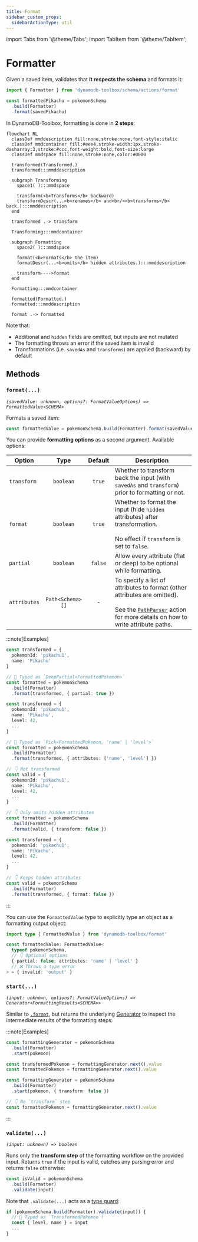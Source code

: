 ```yaml
---
title: Format
sidebar_custom_props:
  sidebarActionType: util
---
```


import Tabs from '@theme/Tabs';
import TabItem from '@theme/TabItem';

# Formatter

Given a saved item, validates that **it respects the schema** and formats it:

```ts
import { Formatter } from 'dynamodb-toolbox/schema/actions/format'

const formattedPikachu = pokemonSchema
  .build(Formatter)
  .format(savedPikachu)
```

In DynamoDB-Toolbox, formatting is done in **2 steps**:

```mermaid
flowchart RL
  classDef mmddescription fill:none,stroke:none,font-style:italic
  classDef mmdcontainer fill:#eee4,stroke-width:1px,stroke-dasharray:3,stroke:#ccc,font-weight:bold,font-size:large
  classDef mmdspace fill:none,stroke:none,color:#0000

  transformed(Transformed.)
  transformed:::mmddescription

  subgraph Transforming
    space1( ):::mmdspace

    transform(<b>Transforms</b> backward)
    transformDescr(...<b>renames</b> and<br/><b>transforms</b> back.):::mmddescription
  end

  transformed .-> transform

  Transforming:::mmdcontainer

  subgraph Formatting
    space2( ):::mmdspace

    format(<b>Formats</b> the item)
    formatDescr(...<b>omits</b> hidden attributes.):::mmddescription

    transform---->format
  end

  Formatting:::mmdcontainer

  formatted(Formatted.)
  formatted:::mmddescription

  format .-> formatted
```

Note that:

- Additional and `hidden` fields are omitted, but inputs are not mutated
- The formatting throws an error if the saved item is invalid
- Transformations (i.e. `savedAs` and `transforms`) are applied (backward) by default

## Methods

### `format(...)`

<p style={{ marginTop: '-15px' }}><i><code>(savedValue: unknown, options?: FormatValueOptions) => FormattedValue&lt;SCHEMA&gt;</code></i></p>

Formats a saved item:

<!-- prettier-ignore -->
```ts
const formattedValue = pokemonSchema.build(Formatter).format(savedValue)
```

You can provide **formatting options** as a second argument. Available options:

| Option       |       Type       | Default | Description                                                                                                                                                                                                            |
| ------------ | :--------------: | :-----: | ---------------------------------------------------------------------------------------------------------------------------------------------------------------------------------------------------------------------- |
| `transform`  |    `boolean`     | `true`  | Whether to transform back the input (with `savedAs` and `transform`) prior to formatting or not.                                                                                                                       |
| `format`     |    `boolean`     | `true`  | Whether to format the input (hide `hidden` attributes) after transformation.<br/><br/>No effect if `transform` is set to `false`.                                                                                      |
| `partial`    |    `boolean`     | `false` | Allow every attribute (flat or deep) to be optional while formatting.                                                                                                                                                  |
| `attributes` | `Path<Schema>[]` |    -    | To specify a list of attributes to format (other attributes are omitted).<br/><br/>See the [`PathParser`](../../3-entities/4-actions/19-parse-paths/index.md) action for more details on how to write attribute paths. |

:::note[Examples]

<Tabs>
<TabItem value="partial" label="Partial">

```ts
const transformed = {
  pokemonId: 'pikachu1',
  name: 'Pikachu'
}

// 🙌 Typed as `DeepPartial<FormattedPokemon>`
const formatted = pokemonSchema
  .build(Formatter)
  .format(transformed, { partial: true })
```

</TabItem>
<TabItem value="attributes" label="Attributes">

```ts
const transformed = {
  pokemonId: 'pikachu1',
  name: 'Pikachu',
  level: 42,
  ...
}

// 🙌 Typed as `Pick<FormattedPokemon, 'name' | 'level'>`
const formatted = pokemonSchema
  .build(Formatter)
  .format(transformed, { attributes: ['name', 'level'] })
```

</TabItem>
<TabItem value="formatting-only" label="Formatting only">

```ts
// 👇 Not transformed
const valid = {
  pokemonId: 'pikachu1',
  name: 'Pikachu',
  level: 42,
  ...
}

// 👇 Only omits hidden attributes
const formatted = pokemonSchema
  .build(Formatter)
  .format(valid, { transform: false })
```

</TabItem>
<TabItem value="transform-only" label="Transform only">

```ts
const transformed = {
  pokemonId: 'pikachu1',
  name: 'Pikachu',
  level: 42,
  ...
}

// 👇 Keeps hidden attributes
const valid = pokemonSchema
  .build(Formatter)
  .format(transformed, { format: false })
```

</TabItem>
</Tabs>

:::

You can use the `FormattedValue` type to explicitly type an object as a formatting output object:

```ts
import type { FormattedValue } from 'dynamodb-toolbox/format'

const formattedValue: FormattedValue<
  typeof pokemonSchema,
  // 👇 Optional options
  { partial: false; attributes: 'name' | 'level' }
  // ❌ Throws a type error
> = { invalid: 'output' }
```

### `start(...)`

<p style={{ marginTop: '-15px' }}><i><code>(input: unknown, options?: FormatValueOptions) => Generator&lt;FormattingResults&lt;SCHEMA&gt;&gt;</code></i></p>

Similar to [`.format`](#format), but returns the underlying [Generator](https://developer.mozilla.org/en-US/docs/Web/JavaScript/Reference/Global_Objects/Generator) to inspect the intermediate results of the formatting steps:

:::note[Examples]

<Tabs>
<TabItem value="complete" label="Complete">

```ts
const formattingGenerator = pokemonSchema
  .build(Formatter)
  .start(pokemon)

const transformedPokemon = formattingGenerator.next().value
const formattedPokemon = formattingGenerator.next().value
```

</TabItem>
<TabItem value="formatting-only" label="Formatting only">

```ts
const formattingGenerator = pokemonSchema
  .build(Formatter)
  .start(pokemon, { transform: false })

// 👇 No `transform` step
const formattedPokemon = formattingGenerator.next().value
```

</TabItem>
</Tabs>

:::

### `validate(...)`

<p style={{ marginTop: '-15px' }}><i><code>(input: unknown) => boolean</code></i></p>

Runs only the **transform step** of the formatting workflow on the provided input. Returns `true` if the input is valid, catches any parsing error and returns `false` otherwise:

```ts
const isValid = pokemonSchema
  .build(Formatter)
  .validate(input)
```

Note that `.validate(...)` acts as a [type guard](https://www.typescriptlang.org/docs/handbook/advanced-types.html):

```ts
if (pokemonSchema.build(Formatter).validate(input)) {
  // 🙌 Typed as `TransformedPokemon`!
  const { level, name } = input
  ...
}
```
